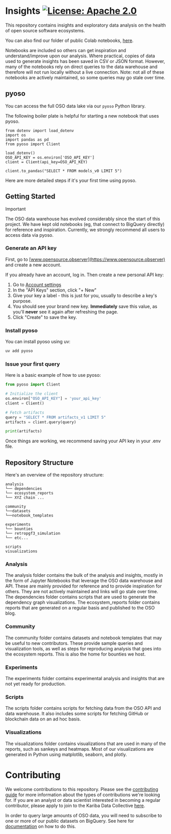 # Insights  [![License: Apache 2.0][license-badge]][license]

[license]: https://opensource.org/license/apache-2-0/
[license-badge]: https://img.shields.io/badge/License-Apache2.0-blue.svg

This repository contains insights and exploratory data analysis on the health of open source software ecosystems. 

You can also find our folder of public Colab notebooks, [here](https://drive.google.com/drive/folders/1mzqrSToxPaWhsoGOR-UVldIsaX1gqP0F).

Notebooks are included so others can get inspiration and understand/improve upon our analysis. Where practical, copies of data used to generate insights has been saved in CSV or JSON format. However, many of the notebooks rely on direct queries to the data warehouse and therefore will not run locally without a live connection. Note: not all of these notebooks are actively maintained, so some queries may go stale over time.

## pyoso

You can access the full OSO data lake via our `pyoso` Python library.

The following boiler plate is helpful for starting a new notebook that uses pyoso.

```
from dotenv import load_dotenv
import os
import pandas as pd
from pyoso import Client

load_dotenv()
OSO_API_KEY = os.environ['OSO_API_KEY']
client = Client(api_key=OSO_API_KEY)

client.to_pandas("SELECT * FROM models_v0 LIMIT 5")
```

Here are more detailed steps if it's your first time using pyoso.

## Getting Started

> [!IMPORTANT]  
> The OSO data warehouse has evolved considerably since the start of this project. We have kept old notebooks (eg, that connect to BigQuery directly) for reference and inspiration. Currently, we strongly recommend all users to access data via pyoso.

### Generate an API key

First, go to [www.opensource.observer](https://www.opensource.observer) and create a new account.

If you already have an account, log in. Then create a new personal API key:

1. Go to [Account settings](https://www.opensource.observer/app/settings)
2. In the "API Keys" section, click "+ New"
3. Give your key a label - this is just for you, usually to describe a key's purpose.
4. You should see your brand new key. **Immediately** save this value, as you'll **never** see it again after refreshing the page.
5. Click "Create" to save the key.

### Install pyoso

You can install pyoso using uv:

```bash
uv add pyoso
```

### Issue your first query

Here is a basic example of how to use pyoso:

```python
from pyoso import Client

# Initialize the client
os.environ["OSO_API_KEY"] = 'your_api_key'
client = Client()

# Fetch artifacts
query = "SELECT * FROM artifacts_v1 LIMIT 5"
artifacts = client.query(query)

print(artifacts)
```

Once things are working, we recommend saving your API key in your .env file.

## Repository Structure

Here's an overview of the repository structure:

```
analysis
└── dependencies
└── ecosystem_reports
└── XYZ chain ...

community
└──datasets
└──notebook_templates

experiments
└── bounties
└── retropgf3_simulation
└── etc...

scripts
visualizations
```

### Analysis

The analysis folder contains the bulk of the analysis and insights, mostly in the form of Jupyter Notebooks that leverage the OSO data warehouse and API. These are mainly provided for reference and to provide inspiration for others. They are not actively maintained and links will go stale over time. The dependencies folder contains scripts that are used to generate the dependency graph visualizations. The ecosystem_reports folder contains reports that are generated on a regular basis and published to the OSO blog.


### Community 

The community folder contains datasets and notebook templates that may be useful to new contributors. These provide sample queries and visualization tools, as well as steps for reproducing analysis that goes into the ecosystem reports. This is also the home for bounties we host.

### Experiments

The experiments folder contains experimental analysis and insights that are not yet ready for production. 

### Scripts

The scripts folder contains scripts for fetching data from the OSO API and data warehouse. It also includes some scripts for fetching GitHub or blockchain data on an ad hoc basis.

### Visualizations

The visualizations folder contains visualizations that are used in many of the reports, such as sankeys and heatmaps. Most of our visualizations are generated in Python using matplotlib, seaborn, and plotly.

# Contributing

We welcome contributions to this repository. Please see the [contributing guide](https://docs.opensource.observer/docs/contribute/) for more information about the types of contributions we're looking for. If you are an analyst or data scientist interested in becoming a regular contributor, please apply to join to the Kariba Data Collective [here](https://www.opensource.observer/data-collective).

In order to query large amounts of OSO data, you will need to subscribe to one or more of our public datasets on BigQuery. See here for [documentation](https://docs.opensource.observer/docs/integrate/) on how to do this.
